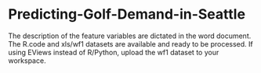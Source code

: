 # Predicting-Golf-Demand-in-Seattle
The description of the feature variables are dictated in the word document.
The R.code and xls/wf1 datasets are available and ready to be processed.
If using EViews instead of R/Python, upload the wf1 dataset to your workspace.
